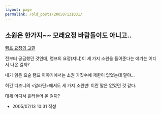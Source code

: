 ```yaml
---
layout: page
permalink: /old_posts/200507131031/
---
```


## 소원은 한가지~~ 모래요정 바람돌이도 아니고..

<a href="http://tomowind.egloos.com/1525337" target="_NEW">램프 요정의 고민</a>

전부터 궁금했던 것인데, 램프의 요정(지니)이 세 가지 소원을 들어준다는 얘기는 어디서 나온 걸까?

내가 읽은 요술 램프 이야기에서는 소원 가짓수에 제한이 없었는데 말야...

허긴 디즈니의 <알라딘>에서도 세 가지 소원만! 이란 말은 없었던 것 같다.

대체 어디서 흘러들어 온 걸까?





- 2005/07/13 10:31 작성